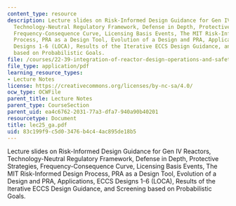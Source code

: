 ```yaml
---
content_type: resource
description: Lecture slides on Risk-Informed Design Guidance for Gen IV Reactors,
  Technology-Neutral Regulatory Framework, Defense in Depth, Protective Strategies,
  Frequency-Consequence Curve, Licensing Basis Events, The MIT Risk-Informed Design
  Process, PRA as a Design Tool, Evolution of a Design and PRA, Applications, ECCS
  Designs 1-6 (LOCA), Results of the Iterative ECCS Design Guidance, and Screening
  based on Probabilistic Goals.
file: /courses/22-39-integration-of-reactor-design-operations-and-safety-fall-2006/83c199f9c5d03476b4c44ac895de18b5_lec25_ga.pdf
file_type: application/pdf
learning_resource_types:
- Lecture Notes
license: https://creativecommons.org/licenses/by-nc-sa/4.0/
ocw_type: OCWFile
parent_title: Lecture Notes
parent_type: CourseSection
parent_uid: ea4c6762-2031-77a3-dfa7-940a90b40201
resourcetype: Document
title: lec25_ga.pdf
uid: 83c199f9-c5d0-3476-b4c4-4ac895de18b5
---
```

Lecture slides on Risk-Informed Design Guidance for Gen IV Reactors, Technology-Neutral Regulatory Framework, Defense in Depth, Protective Strategies, Frequency-Consequence Curve, Licensing Basis Events, The MIT Risk-Informed Design Process, PRA as a Design Tool, Evolution of a Design and PRA, Applications, ECCS Designs 1-6 (LOCA), Results of the Iterative ECCS Design Guidance, and Screening based on Probabilistic Goals.